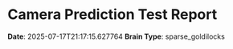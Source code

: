 # Camera Prediction Test Report

**Date**: 2025-07-17T21:17:15.627764
**Brain Type**: sparse_goldilocks

